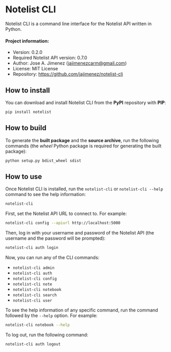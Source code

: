 # Notelist CLI
Notelist CLI is a command line interface for the Notelist API written in
Python.

#### Project information:
- Version: 0.2.0
- Required Notelist API version: 0.7.0
- Author: Jose A. Jimenez (jajimenezcarm@gmail.com)
- License: MIT License
- Repository: https://github.com/jajimenez/notelist-cli

## How to install

You can download and install Notelist CLI from the **PyPI** repository with
**PIP**:

```bash
pip install notelist
```

## How to build

To generate the **built package** and the **source archive**, run the following commands (the *wheel* Python package is required for generating the built
package):

```bash
python setup.py bdist_wheel sdist
```

## How to use

Once Notelist CLI is installed, run the `notelist-cli` or `notelist-cli --help` 
command to see the help information:

```bash
notelist-cli
```

First, set the Notelist API URL to connect to. For example:

```bash
notelist-cli config --apiurl http://localhost:5000
```

Then, log in with your username and password of the Notelist API (the username
and the password will be prompted):

```bash
notelist-cli auth login
```

Now, you can run any of the CLI commands:

* `notelist-cli admin`
* `notelist-cli auth`
* `notelist-cli config`
* `notelist-cli note`
* `notelist-cli notebook`
* `notelist-cli search`
* `notelist-cli user`

To see the help information of any specific command, run the command followed
by the `--help` option. For example:

```bash
notelist-cli notebook --help
```

To log out, run the following command:

```bash
notelist-cli auth logout
```
